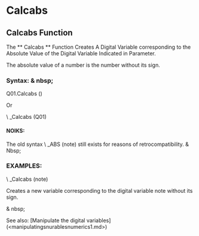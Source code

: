 # Calcabs

## Calcabs Function

The ** Calcabs ** Function Creates A Digital Variable corresponding to the Absolute Value of the Digital Variable Indicated in Parameter.

The absolute value of a number is the number without its sign.

### Syntax: & nbsp;

Q01.Calcabs ()

Or

\ _Calcabs (Q01)

#### NOIKS:

The old syntax \ _ABS (note) still exists for reasons of retrocompatibility. & Nbsp;

### EXAMPLES:

\ _Calcabs (note)

Creates a new variable corresponding to the digital variable note without its sign.

& nbsp;

See also: [Manipulate the digital variables] (<manipulatingsnurablesnumerics1.md>)